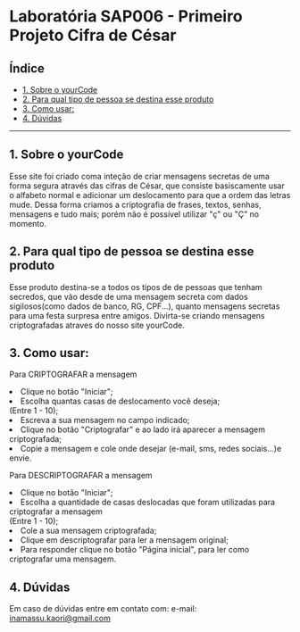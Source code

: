 # Laboratória SAP006 - Primeiro Projeto Cifra de César

## Índice

* [1. Sobre o yourCode](#1-sobre-o-yourcode)
* [2. Para qual tipo de pessoa se destina esse produto](#2-para-qual-tipo-de-pessoa-se-destina-esse-produto)
* [3. Como usar:](#3-como-usar)
* [4. Dúvidas](#4-duvidas)


***

## 1. Sobre o yourCode

Esse site foi criado coma inteção de criar mensagens secretas de uma  forma segura através das cifras de César, que consiste basiscamente usar o alfabeto normal e adicionar um deslocamento para que a ordem das letras mude. Dessa forma criamos a criptografia de frases, textos, senhas, mensagens e tudo mais; porém não é possível utilizar "ç" ou "Ç" no momento.  

## 2. Para qual tipo de pessoa se destina esse produto

Esse produto destina-se a todos os tipos de de pessoas que tenham secredos, que vão desde de uma mensagem secreta com dados sigilosos(como dados de banco, RG, CPF...), quanto mensagens secretas para uma festa surpresa entre amigos. Divirta-se criando mensagens criptografadas atraves do nosso site yourCode.

## 3. Como usar:

Para CRIPTOGRAFAR a mensagem
<li>Clique no botão "Iniciar";</li>
<li>Escolha quantas casas de deslocamento você deseja;<br>(Entre 1 - 10);</li>
<li>Escreva a sua mensagem no campo indicado;</li>
<li>Clique no botão "Criptografar" e ao lado irá aparecer a mensagem criptografada;</li>
<li>Copie a mensagem e cole onde desejar (e-mail, sms, redes sociais...)e envie.</li>

Para DESCRIPTOGRAFAR a mensagem
<li>Clique no botão "Iniciar";</li>
<li>Escolha a quantidade de casas deslocadas que foram utilizadas para criptografar a mensagem<br>(Entre 1 - 10);</li>
<li>Cole a sua mensagem criptografada;</li>
<li>Clique em descriptografar para ler a mensagem original;</li>
<li>Para responder clique no botão "Página inicial", para ler como criptografar uma mensagem.</li>

## 4. Dúvidas

Em caso de dúvidas entre em contato com:
e-mail: inamassu.kaori@gmail.com
